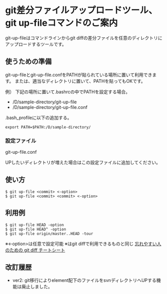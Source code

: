 # git差分ファイルアップロードツール、git up-fileコマンドのご案内

git-up-fileはコマンドラインからgit diffの差分ファイルを任意のディレクトリにアップロードするツールです。

## 使うための準備
git-up-fileとgit-up-file.confをPATHが貼られている場所に置いて利用できます。
または、適当なディレクトリに置いて、PATHを貼ってもOKです。

例）
下記の場所に置いて.bashrcの中でPATHを設定する場合。

* /D/sample-directory/git-up-file
* /D/sample-directory/git-up-file.conf

.bash_profileに以下の追加する。
```
export PATH=$PATH:/D/sample-directory/
```

### 設定ファイル

git-up-file.conf

UPしたいディレクトリが増えた場合はこの設定ファイルに追加してください。

## 使い方

```
$ git up-file <commit> <-option>
$ git up-file <commit> <commit> <-option>
```

## 利用例
```
$ git up-file HEAD -option
$ git up-file HEAD^ -option
$ git up-file origin/master..HEAD -tour
```
※<-option>は任意で設定可能
※<commit>はgit diffで利用できるものと同じ
[忘れやすい人のための git diff チートシート](http://qiita.com/shibukk/items/8c9362a5bd399b9c56be)

## 改訂履歴
* ver2: git移行によりelement配下のファイルをsvnディレクトリへUPする機能は廃止しました。